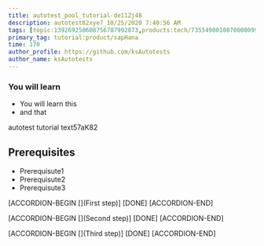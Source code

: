 ```yaml
---
title: autotest_pool_tutorial-de11Zj48
description: autotest82xye7_10/25/2020 7:40:56 AM
tags: [topic:139269250608756787992873,products:tech/73554900100700000996,tutorial:experience/advanced]
primary_tag: tutorial:product/sapHana
time: 170
author_profile: https://github.com/ksAutotests
author_name: ksAutotests
---
```

### You will learn
- You will learn this
- and that

autotest tutorial text57aK82

## Prerequisites
- Prerequisute1
- Prerequisute2
- Prerequisute3

[ACCORDION-BEGIN [](First step)]
[DONE]
[ACCORDION-END]

[ACCORDION-BEGIN [](Second step)]
[DONE]
[ACCORDION-END]

[ACCORDION-BEGIN [](Third step)]
[DONE]
[ACCORDION-END]

